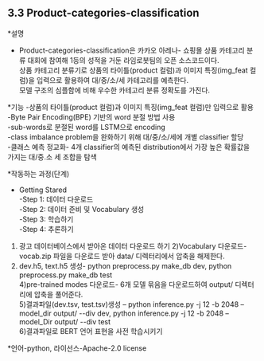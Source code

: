 3.3 Product-categories-classification
---------------------------------------

*설명
 - Product-categories-classification은 카카오 아레나- 쇼핑몰 상품 카테고리 분류 대회에 참여해 1등의 성적을 거둔 라임로봇팀의 오픈 소스코드이다.       
   상품 카테고리 분류기로 상품의 타이틀(product 컬럼)과 이미지 특징(img_feat 컬럼)을 입력으로 활용하여 대/중/소/세 카테고리를 예측한다.     
   모델 구조의 심플함에 비해 우수한 카테고리 분류 정확도를 가진다.      

*기능
 -상품의 타이틀(product 컬럼)과 이미지 특징(img_feat 컬럼)만 입력으로 활용   
 -Byte Pair Encoding(BPE) 기반의 word 분절 방법 사용   
 -sub-words로 분절된 word를 LSTM으로 encoding   
 -class imbalance problem을 완화하기 위해 대/중/소/세에 개별 classifier 할당   
 -클래스 예측 정교화- 4개 classifier의 예측된 distribution에서 가장 높은 확률값을 가지는 대/중.소 세 조합을 탐색   

*작동하는 과정(단계)
* Getting Stared    
 -Step 1: 데이터 다운로드      
 -Step 2: 데이터 준비 및 Vocabulary 생성      
 -Step 3: 학습하기   
 -Step 4: 추론하기   

1) 광고 데이터베이스에서 받아온 데이터 다운로드 하기 
2)Vocabulary 다운로드- vocab.zip 파일을 다운로드 받아 data/ 디렉터리에서 압축을 해제한다.   
3) dev.h5, text.h5 생성- python preprocess.py make_db dev, python preprocess.py make_db test   
4)pre-trained modes 다운로드- 6개 모델 묶음을 다운로드하여 output/ 디렉터리에 압축을 풀어준다.   
5)결과파일(dev.tsv, test.tsv)생성 – python inference.py -j 12 -b 2048 –model_dir output/ --div dev, python inference.py -j 12 -b 2048 –model_Dir output/ --div test   
6)결과파일로 BERT 언어 표현을 사전 학습시키기   

*언어-python, 라이선스-Apache-2.0 license
